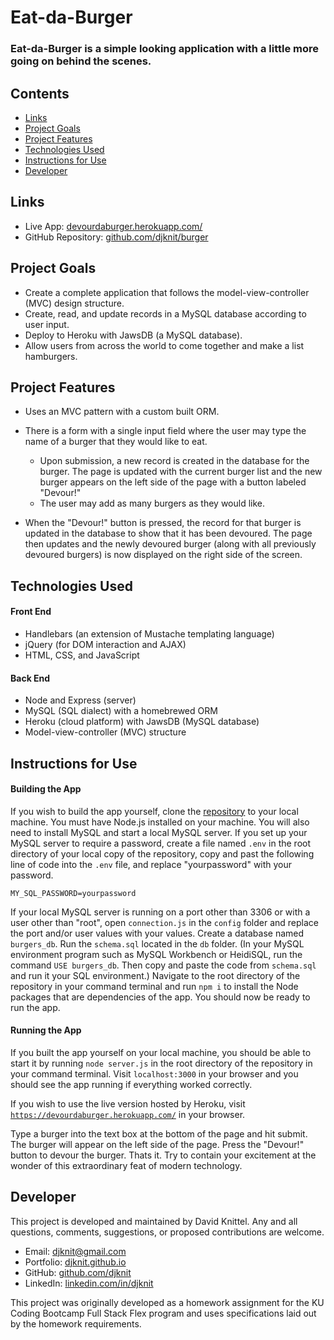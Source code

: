 # Eat-da-Burger

### Eat-da-Burger is a simple looking application with a little more going on behind the scenes.

## Contents
* [Links](#links)
* [Project Goals](#project-goals)
* [Project Features](#project-features)
* [Technologies Used](#technologies-used)
* [Instructions for Use](#instructions-for-use)
* [Developer](#developer)

## Links
* Live App: [devourdaburger.herokuapp.com/](https://devourdaburger.herokuapp.com/)
* GitHub Repository: [github.com/djknit/burger](https://github.com/djknit/burger)

## Project Goals
* Create a complete application that follows the model-view-controller (MVC) design structure.
* Create, read, and update records in a MySQL database according to user input.
* Deploy to Heroku with JawsDB (a MySQL database).
* Allow users from across the world to come together and make a list hamburgers.

## Project Features
* Uses an MVC pattern with a custom built ORM.

* There is a form with a single input field where the user may type the name of a burger that they would like to eat.
  * Upon submission, a new record is created in the database for the burger. The page is updated with the current burger list and the new burger appears on the left side of the page with a button labeled "Devour!"
  * The user may add as many burgers as they would like.

* When the "Devour!" button is pressed, the record for that burger is updated in the database to show that it has been devoured. The page then updates and the newly devoured burger (along with all previously devoured burgers) is now displayed on the right side of the screen.

## Technologies Used
#### Front End
* Handlebars (an extension of Mustache templating language)
* jQuery (for DOM interaction and AJAX)
* HTML, CSS, and JavaScript

#### Back End
* Node and Express (server)
* MySQL (SQL dialect) with a homebrewed ORM
* Heroku (cloud platform) with JawsDB (MySQL database)
* Model-view-controller (MVC) structure

## Instructions for Use
#### Building the App
If you wish to build the app yourself, clone the [repository](https://github.com/djknit/burger) to your local machine. You must have Node.js installed on your machine. You will also need to install MySQL and start a local MySQL server. If you set up your MySQL server to require a password, create a file named `.env` in the root directory of your local copy of the repository, copy and past the following line of code into the `.env` file, and replace "yourpassword" with your password.
```
MY_SQL_PASSWORD=yourpassword
```
If your local MySQL server is running on a port other than 3306 or with a user other than "root", open `connection.js` in the `config` folder and replace the port and/or user values with your values. Create a database named `burgers_db`. Run the `schema.sql` located in the `db` folder. (In your MySQL environment program such as MySQL Workbench or HeidiSQL, run the command `USE burgers_db`. Then copy and paste the code from `schema.sql` and run it your SQL environment.) Navigate to the root directory of the repository in your command terminal and run `npm i` to install the Node packages that are dependencies of the app. You should now be ready to run the app.

#### Running the App
If you built the app yourself on your local machine, you should be able to start it by running `node server.js` in the root directory of the repository in your command terminal. Visit `localhost:3000` in your browser and you should see the app running if everything worked correctly.

If you wish to use the live version hosted by Heroku, visit [`https://devourdaburger.herokuapp.com/`](https://devourdaburger.herokuapp.com/) in your browser.

Type a burger into the text box at the bottom of the page and hit submit. The burger will appear on the left side of the page. Press the "Devour!" button to devour the burger. Thats it. Try to contain your excitement at the wonder of this extraordinary feat of modern technology.

## Developer
This project is developed and maintained by David Knittel. Any and all questions, comments, suggestions, or proposed contributions are welcome.
* Email: [djknit@gmail.com](mailto:djknit@gmail.com)
* Portfolio: [djknit.github.io](https://djknit.github.io/)
* GitHub: [github.com/djknit](https://github.com/djknit)
* LinkedIn: [linkedin.com/in/djknit](https://www.linkedin.com/in/djknit/)

This project was originally developed as a homework assignment for the KU Coding Bootcamp Full Stack Flex program and uses specifications laid out by the homework requirements.